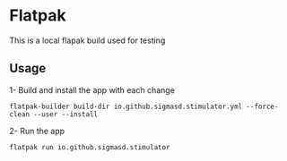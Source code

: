 # Flatpak

This is a local flapak build used for testing

## Usage

1- Build and install the app with each change

```
flatpak-builder build-dir io.github.sigmasd.stimulator.yml --force-clean --user --install
```

2- Run the app

```
flatpak run io.github.sigmasd.stimulator
```
